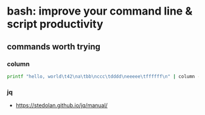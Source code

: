 
# bash: improve your command line & script productivity

## commands worth trying

### column

```bash
printf "hello, world\t42\na\tbb\nccc\tdddd\neeeee\tffffff\n" | column -t -s $'\t'
```

### jq

- https://stedolan.github.io/jq/manual/

